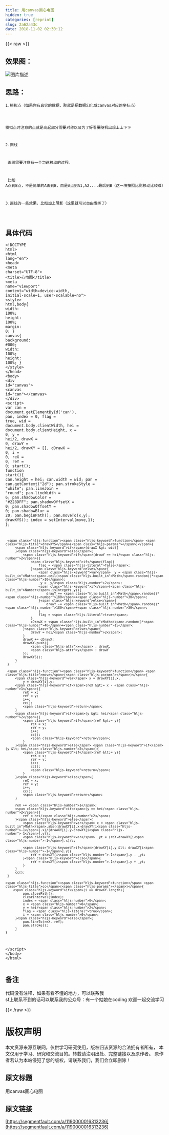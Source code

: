 ```yaml
---
title: 用canvas画心电图
hidden: true
categories: [reprint]
slug: 2a62a43c
date: 2018-11-02 02:30:12
---
```


{{< raw >}}
<h2 id="articleHeader0">&#x6548;&#x679C;&#x56FE;&#xFF1A;</h2><p><span class="img-wrap"><img data-src="/img/bVbgBXI?w=640&amp;h=400" src="https://static.alili.tech/img/bVbgBXI?w=640&amp;h=400" alt="&#x56FE;&#x7247;&#x63CF;&#x8FF0;" title="&#x56FE;&#x7247;&#x63CF;&#x8FF0;" style="cursor:pointer;display:inline"></span></p><h2 id="articleHeader1">&#x601D;&#x8DEF;&#xFF1A;</h2><div class="widget-codetool" style="display:none"><div class="widget-codetool--inner"><span class="selectCode code-tool" data-toggle="tooltip" data-placement="top" title="" data-original-title="&#x5168;&#x9009;"></span> <span type="button" class="copyCode code-tool" data-toggle="tooltip" data-placement="top" data-clipboard-text="&#x200B;1.&#x6A21;&#x62DF;&#x70B9;&#xFF08;&#x5982;&#x679C;&#x4F60;&#x6709;&#x771F;&#x5B9E;&#x7684;&#x6570;&#x636E;&#xFF0C;&#x90A3;&#x5C31;&#x662F;&#x628A;&#x6570;&#x636E;&#x5E7B;&#x5316;&#x6210;canvas&#x5BF9;&#x5E94;&#x7684;&#x5750;&#x6807;&#x70B9;&#xFF09;

&#x200B;  &#x6A21;&#x62DF;&#x70B9;&#x65F6;&#x6CE8;&#x610F;&#x7684;&#x70B9;&#x5C31;&#x662F;&#x9AD8;&#x8D77;&#x90E8;&#x5206;&#x9700;&#x8981;&#x5BF9;&#x79F0;&#x4EE5;&#x53CA;&#x4E3A;&#x4E86;&#x597D;&#x770B;&#x8981;&#x968F;&#x673A;&#x51FA;&#x73B0;&#x4E0A;&#x4E0A;&#x4E0B;&#x4E0B;

2.&#x753B;&#x7EBF;

&#x200B;  &#x753B;&#x7EBF;&#x9700;&#x8981;&#x6CE8;&#x610F;&#x6709;&#x4E00;&#x4E2A;&#x5300;&#x901F;&#x79FB;&#x52A8;&#x7684;&#x8FC7;&#x7A0B;&#x3002;

&#x200B;  &#x6BD4;&#x5982; A&#x70B9;&#x5230;B&#x70B9;&#xFF0C;&#x4E0D;&#x662F;&#x7B80;&#x5355;&#x7684;A&#x753B;&#x5230;B&#xFF0C;&#x800C;&#x662F;A&#x70B9;&#x5230;A1,A2....&#x6700;&#x540E;&#x5230;B&#xFF08;&#x8FD9;&#x4E00;&#x5757;&#x6309;&#x7167;&#x6BD4;&#x4F8B;&#x79FB;&#x52A8;&#x6BD4;&#x8F83;&#x96BE;&#xFF09;

3.&#x753B;&#x7EBF;&#x7684;&#x4E00;&#x4E9B;&#x6548;&#x679C;&#xFF0C;&#x6BD4;&#x5982;&#x52A0;&#x4E0A;&#x9634;&#x5F71;&#xFF08;&#x8FD9;&#x91CC;&#x5C31;&#x53EF;&#x4EE5;&#x81EA;&#x7531;&#x53D1;&#x6325;&#x4E86;&#xFF09;


" title="" data-original-title="&#x590D;&#x5236;"></span> <span type="button" class="saveToNote code-tool" data-toggle="tooltip" data-placement="top" title="" data-original-title="&#x653E;&#x8FDB;&#x7B14;&#x8BB0;"></span></div></div><pre class="hljs dns"><code>&#x200B;<span class="hljs-number">1</span>.&#x6A21;&#x62DF;&#x70B9;&#xFF08;&#x5982;&#x679C;&#x4F60;&#x6709;&#x771F;&#x5B9E;&#x7684;&#x6570;&#x636E;&#xFF0C;&#x90A3;&#x5C31;&#x662F;&#x628A;&#x6570;&#x636E;&#x5E7B;&#x5316;&#x6210;canvas&#x5BF9;&#x5E94;&#x7684;&#x5750;&#x6807;&#x70B9;&#xFF09;

&#x200B;  &#x6A21;&#x62DF;&#x70B9;&#x65F6;&#x6CE8;&#x610F;&#x7684;&#x70B9;&#x5C31;&#x662F;&#x9AD8;&#x8D77;&#x90E8;&#x5206;&#x9700;&#x8981;&#x5BF9;&#x79F0;&#x4EE5;&#x53CA;&#x4E3A;&#x4E86;&#x597D;&#x770B;&#x8981;&#x968F;&#x673A;&#x51FA;&#x73B0;&#x4E0A;&#x4E0A;&#x4E0B;&#x4E0B;

<span class="hljs-number">2</span>.&#x753B;&#x7EBF;

&#x200B;  &#x753B;&#x7EBF;&#x9700;&#x8981;&#x6CE8;&#x610F;&#x6709;&#x4E00;&#x4E2A;&#x5300;&#x901F;&#x79FB;&#x52A8;&#x7684;&#x8FC7;&#x7A0B;&#x3002;

&#x200B;  &#x6BD4;&#x5982; <span class="hljs-keyword">A</span>&#x70B9;&#x5230;B&#x70B9;&#xFF0C;&#x4E0D;&#x662F;&#x7B80;&#x5355;&#x7684;<span class="hljs-keyword">A</span>&#x753B;&#x5230;B&#xFF0C;&#x800C;&#x662F;<span class="hljs-keyword">A</span>&#x70B9;&#x5230;A1,A2....&#x6700;&#x540E;&#x5230;B&#xFF08;&#x8FD9;&#x4E00;&#x5757;&#x6309;&#x7167;&#x6BD4;&#x4F8B;&#x79FB;&#x52A8;&#x6BD4;&#x8F83;&#x96BE;&#xFF09;

<span class="hljs-number">3</span>.&#x753B;&#x7EBF;&#x7684;&#x4E00;&#x4E9B;&#x6548;&#x679C;&#xFF0C;&#x6BD4;&#x5982;&#x52A0;&#x4E0A;&#x9634;&#x5F71;&#xFF08;&#x8FD9;&#x91CC;&#x5C31;&#x53EF;&#x4EE5;&#x81EA;&#x7531;&#x53D1;&#x6325;&#x4E86;&#xFF09;


</code></pre><h2 id="articleHeader2">&#x5177;&#x4F53;&#x4EE3;&#x7801;</h2><div class="widget-codetool" style="display:none"><div class="widget-codetool--inner"><span class="selectCode code-tool" data-toggle="tooltip" data-placement="top" title="" data-original-title="&#x5168;&#x9009;"></span> <span type="button" class="copyCode code-tool" data-toggle="tooltip" data-placement="top" data-clipboard-text="&lt;!DOCTYPE html&gt;
 &lt;html lang=&quot;en&quot;&gt;
 &lt;head&gt;
     &lt;meta charset=&quot;UTF-8&quot;&gt;
     &lt;title&gt;&#x5FC3;&#x7535;&#x56FE;&lt;/title&gt;
     &lt;meta name=&quot;viewport&quot; content=&quot;width=device-width, initial-scale=1, user-scalable=no&quot;&gt;
     &lt;style&gt;
         html,body{
             width: 100%;
             height: 100%;
             margin: 0;
         }
         canvas{
             background: #000;
             width: 100%;
            height: 100%;
         }
     &lt;/style&gt;
 &lt;/head&gt;
 &lt;body&gt;
 &lt;div id=&quot;canvas&quot;&gt;
     &lt;canvas id=&quot;can&quot;&gt;&lt;/canvas&gt;
 &lt;/div&gt;
 &lt;script&gt;
     var can = document.getElementById(&apos;can&apos;),
         pan,
         index = 0,
         flag = true,
         wid = document.body.clientWidth,
         hei = document.body.clientHeight,
         x = 0,
         y = hei/2,
         drawX = 0, 
         drawY = hei/2,
         drawXY = [],
         cDrawX = 0,
         i = 0,
         reX = 0,
         reY = 0;
     start();
     function start(){
         can.height = hei;
         can.width  = wid;
         pan = can.getContext(&quot;2d&quot;);
         pan.strokeStyle = &quot;white&quot;;
         pan.lineJoin = &quot;round&quot;;
         pan.lineWidth = 6;
         pan.shadowColor = &quot;#228DFF&quot;;
         pan.shadowOffsetX = 0;
         pan.shadowOffsetY = 0;
         pan.shadowBlur = 20;
         pan.beginPath();
         pan.moveTo(x,y);
         drawXYS();
         index = setInterval(move,1);
     };

     function drawXYS(){
         if(drawX &gt; wid){
         }else{
             if(drawY == hei/2){
                 if(flag){
                     flag = false;
                 }else{
                     var _y = Math.ceil(Math.random()*10);
                     _y = _y/2;
                     if(Number.isInteger(_y)){
                         drawY += Math.random()*180+30;
                     }else{
                         drawY -= Math.random()*180+30;
                     }
                     flag = true;
                 }
                 cDrawX = Math.random()*40+15;
             }else{
                 drawY = hei/2;
             }
             drawX += cDrawX;
             drawXY.push({
                 x : drawX,
                 y : drawY
             });
             drawXYS();
         }
     }

     function move(){
         var x = drawXY[i].x,
             y = drawXY[i].y;
         if(reX &gt;= x - 1){
             reX = x;
             reY = y;
             i++;
             cc();
             return;
         }
         if(y &gt; hei/2){
             if(reY &gt;= y){
                 reX = x;
                 reY = y;
                 i++;
                 cc();
                 return;
             }
         }else if(y &lt; hei/2){
             if(reY &lt;= y){
                 reX = x;
                 reY = y;
                 i++;
                 cc();
                 return;
             }
         }else{
             reX = x;
             reY = y;
             i++;
             cc();
             return;
         }

         reX += 1;
         if(y == hei/2){
             reY = hei/2;
         }else{
             var c = Math.abs((drawXY[i].x-drawXY[i-1].x)/(drawXY[i].y-drawXY[i-1].y));
             var _yt = (reX-drawXY[i-1].x)/c;

             if(drawXY[i].y &lt; drawXY[i-1].y){
                 reY = drawXY[i-1].y - _yt;
             }else{
                 reY = drawXY[i-1].y + _yt;
             }
         }
         cc();
     }

    function cc(){
        if(i == drawXY.length){
             pan.closePath();
             clearInterval(index);
             index = 0;
             x = 0;
             y = hei/2;
             flag = true;
             i = 0;
         }else{
             pan.lineTo(reX, reY);
             pan.stroke();
         }
    }
 
&lt;/script&gt;
&lt;/body&gt;
&lt;/html&gt;" title="" data-original-title="&#x590D;&#x5236;"></span> <span type="button" class="saveToNote code-tool" data-toggle="tooltip" data-placement="top" title="" data-original-title="&#x653E;&#x8FDB;&#x7B14;&#x8BB0;"></span></div></div><pre class="hljs xml"><code><span class="hljs-meta">&lt;!DOCTYPE html&gt;</span>
 <span class="hljs-tag">&lt;<span class="hljs-name">html</span> <span class="hljs-attr">lang</span>=<span class="hljs-string">&quot;en&quot;</span>&gt;</span>
 <span class="hljs-tag">&lt;<span class="hljs-name">head</span>&gt;</span>
     <span class="hljs-tag">&lt;<span class="hljs-name">meta</span> <span class="hljs-attr">charset</span>=<span class="hljs-string">&quot;UTF-8&quot;</span>&gt;</span>
     <span class="hljs-tag">&lt;<span class="hljs-name">title</span>&gt;</span>&#x5FC3;&#x7535;&#x56FE;<span class="hljs-tag">&lt;/<span class="hljs-name">title</span>&gt;</span>
     <span class="hljs-tag">&lt;<span class="hljs-name">meta</span> <span class="hljs-attr">name</span>=<span class="hljs-string">&quot;viewport&quot;</span> <span class="hljs-attr">content</span>=<span class="hljs-string">&quot;width=device-width, initial-scale=1, user-scalable=no&quot;</span>&gt;</span>
     <span class="hljs-tag">&lt;<span class="hljs-name">style</span>&gt;</span><span class="css">
         <span class="hljs-selector-tag">html</span>,<span class="hljs-selector-tag">body</span>{
             <span class="hljs-attribute">width</span>: <span class="hljs-number">100%</span>;
             <span class="hljs-attribute">height</span>: <span class="hljs-number">100%</span>;
             <span class="hljs-attribute">margin</span>: <span class="hljs-number">0</span>;
         }
         <span class="hljs-selector-tag">canvas</span>{
             <span class="hljs-attribute">background</span>: <span class="hljs-number">#000</span>;
             <span class="hljs-attribute">width</span>: <span class="hljs-number">100%</span>;
            <span class="hljs-attribute">height</span>: <span class="hljs-number">100%</span>;
         }
     </span><span class="hljs-tag">&lt;/<span class="hljs-name">style</span>&gt;</span>
 <span class="hljs-tag">&lt;/<span class="hljs-name">head</span>&gt;</span>
 <span class="hljs-tag">&lt;<span class="hljs-name">body</span>&gt;</span>
 <span class="hljs-tag">&lt;<span class="hljs-name">div</span> <span class="hljs-attr">id</span>=<span class="hljs-string">&quot;canvas&quot;</span>&gt;</span>
     <span class="hljs-tag">&lt;<span class="hljs-name">canvas</span> <span class="hljs-attr">id</span>=<span class="hljs-string">&quot;can&quot;</span>&gt;</span><span class="hljs-tag">&lt;/<span class="hljs-name">canvas</span>&gt;</span>
 <span class="hljs-tag">&lt;/<span class="hljs-name">div</span>&gt;</span>
 <span class="hljs-tag">&lt;<span class="hljs-name">script</span>&gt;</span><span class="javascript">
     <span class="hljs-keyword">var</span> can = <span class="hljs-built_in">document</span>.getElementById(<span class="hljs-string">&apos;can&apos;</span>),
         pan,
         index = <span class="hljs-number">0</span>,
         flag = <span class="hljs-literal">true</span>,
         wid = <span class="hljs-built_in">document</span>.body.clientWidth,
         hei = <span class="hljs-built_in">document</span>.body.clientHeight,
         x = <span class="hljs-number">0</span>,
         y = hei/<span class="hljs-number">2</span>,
         drawX = <span class="hljs-number">0</span>, 
         drawY = hei/<span class="hljs-number">2</span>,
         drawXY = [],
         cDrawX = <span class="hljs-number">0</span>,
         i = <span class="hljs-number">0</span>,
         reX = <span class="hljs-number">0</span>,
         reY = <span class="hljs-number">0</span>;
     start();
     <span class="hljs-function"><span class="hljs-keyword">function</span> <span class="hljs-title">start</span>(<span class="hljs-params"></span>)</span>{
         can.height = hei;
         can.width  = wid;
         pan = can.getContext(<span class="hljs-string">&quot;2d&quot;</span>);
         pan.strokeStyle = <span class="hljs-string">&quot;white&quot;</span>;
         pan.lineJoin = <span class="hljs-string">&quot;round&quot;</span>;
         pan.lineWidth = <span class="hljs-number">6</span>;
         pan.shadowColor = <span class="hljs-string">&quot;#228DFF&quot;</span>;
         pan.shadowOffsetX = <span class="hljs-number">0</span>;
         pan.shadowOffsetY = <span class="hljs-number">0</span>;
         pan.shadowBlur = <span class="hljs-number">20</span>;
         pan.beginPath();
         pan.moveTo(x,y);
         drawXYS();
         index = setInterval(move,<span class="hljs-number">1</span>);
     };

     <span class="hljs-function"><span class="hljs-keyword">function</span> <span class="hljs-title">drawXYS</span>(<span class="hljs-params"></span>)</span>{
         <span class="hljs-keyword">if</span>(drawX &gt; wid){
         }<span class="hljs-keyword">else</span>{
             <span class="hljs-keyword">if</span>(drawY == hei/<span class="hljs-number">2</span>){
                 <span class="hljs-keyword">if</span>(flag){
                     flag = <span class="hljs-literal">false</span>;
                 }<span class="hljs-keyword">else</span>{
                     <span class="hljs-keyword">var</span> _y = <span class="hljs-built_in">Math</span>.ceil(<span class="hljs-built_in">Math</span>.random()*<span class="hljs-number">10</span>);
                     _y = _y/<span class="hljs-number">2</span>;
                     <span class="hljs-keyword">if</span>(<span class="hljs-built_in">Number</span>.isInteger(_y)){
                         drawY += <span class="hljs-built_in">Math</span>.random()*<span class="hljs-number">180</span>+<span class="hljs-number">30</span>;
                     }<span class="hljs-keyword">else</span>{
                         drawY -= <span class="hljs-built_in">Math</span>.random()*<span class="hljs-number">180</span>+<span class="hljs-number">30</span>;
                     }
                     flag = <span class="hljs-literal">true</span>;
                 }
                 cDrawX = <span class="hljs-built_in">Math</span>.random()*<span class="hljs-number">40</span>+<span class="hljs-number">15</span>;
             }<span class="hljs-keyword">else</span>{
                 drawY = hei/<span class="hljs-number">2</span>;
             }
             drawX += cDrawX;
             drawXY.push({
                 <span class="hljs-attr">x</span> : drawX,
                 <span class="hljs-attr">y</span> : drawY
             });
             drawXYS();
         }
     }

     <span class="hljs-function"><span class="hljs-keyword">function</span> <span class="hljs-title">move</span>(<span class="hljs-params"></span>)</span>{
         <span class="hljs-keyword">var</span> x = drawXY[i].x,
             y = drawXY[i].y;
         <span class="hljs-keyword">if</span>(reX &gt;= x - <span class="hljs-number">1</span>){
             reX = x;
             reY = y;
             i++;
             cc();
             <span class="hljs-keyword">return</span>;
         }
         <span class="hljs-keyword">if</span>(y &gt; hei/<span class="hljs-number">2</span>){
             <span class="hljs-keyword">if</span>(reY &gt;= y){
                 reX = x;
                 reY = y;
                 i++;
                 cc();
                 <span class="hljs-keyword">return</span>;
             }
         }<span class="hljs-keyword">else</span> <span class="hljs-keyword">if</span>(y &lt; hei/<span class="hljs-number">2</span>){
             <span class="hljs-keyword">if</span>(reY &lt;= y){
                 reX = x;
                 reY = y;
                 i++;
                 cc();
                 <span class="hljs-keyword">return</span>;
             }
         }<span class="hljs-keyword">else</span>{
             reX = x;
             reY = y;
             i++;
             cc();
             <span class="hljs-keyword">return</span>;
         }

         reX += <span class="hljs-number">1</span>;
         <span class="hljs-keyword">if</span>(y == hei/<span class="hljs-number">2</span>){
             reY = hei/<span class="hljs-number">2</span>;
         }<span class="hljs-keyword">else</span>{
             <span class="hljs-keyword">var</span> c = <span class="hljs-built_in">Math</span>.abs((drawXY[i].x-drawXY[i<span class="hljs-number">-1</span>].x)/(drawXY[i].y-drawXY[i<span class="hljs-number">-1</span>].y));
             <span class="hljs-keyword">var</span> _yt = (reX-drawXY[i<span class="hljs-number">-1</span>].x)/c;

             <span class="hljs-keyword">if</span>(drawXY[i].y &lt; drawXY[i<span class="hljs-number">-1</span>].y){
                 reY = drawXY[i<span class="hljs-number">-1</span>].y - _yt;
             }<span class="hljs-keyword">else</span>{
                 reY = drawXY[i<span class="hljs-number">-1</span>].y + _yt;
             }
         }
         cc();
     }

    <span class="hljs-function"><span class="hljs-keyword">function</span> <span class="hljs-title">cc</span>(<span class="hljs-params"></span>)</span>{
        <span class="hljs-keyword">if</span>(i == drawXY.length){
             pan.closePath();
             clearInterval(index);
             index = <span class="hljs-number">0</span>;
             x = <span class="hljs-number">0</span>;
             y = hei/<span class="hljs-number">2</span>;
             flag = <span class="hljs-literal">true</span>;
             i = <span class="hljs-number">0</span>;
         }<span class="hljs-keyword">else</span>{
             pan.lineTo(reX, reY);
             pan.stroke();
         }
    }
 
</span><span class="hljs-tag">&lt;/<span class="hljs-name">script</span>&gt;</span>
<span class="hljs-tag">&lt;/<span class="hljs-name">body</span>&gt;</span>
<span class="hljs-tag">&lt;/<span class="hljs-name">html</span>&gt;</span></code></pre><h2 id="articleHeader3">&#x5907;&#x6CE8;</h2><p>&#x4EE3;&#x7801;&#x6CA1;&#x6709;&#x6CE8;&#x91CA;&#xFF0C;&#x5982;&#x679C;&#x6709;&#x770B;&#x4E0D;&#x61C2;&#x7684;&#x5730;&#x65B9;&#xFF0C;&#x53EF;&#x4EE5;&#x8054;&#x7CFB;&#x6211;<br>sf&#x4E0A;&#x8054;&#x7CFB;&#x4E0D;&#x5230;&#x7684;&#x8BDD;&#x53EF;&#x4EE5;&#x8054;&#x7CFB;&#x6211;&#x7684;&#x516C;&#x4F17;&#x53F7;&#xFF1A;&#x6709;&#x4E00;&#x4E2A;&#x59D1;&#x5A18;&#x5728;coding &#x6B22;&#x8FCE;&#x4E00;&#x8D77;&#x4EA4;&#x6D41;&#x5B66;&#x4E60;</p>
{{< /raw >}}

# 版权声明
本文资源来源互联网，仅供学习研究使用，版权归该资源的合法拥有者所有，
本文仅用于学习、研究和交流目的。转载请注明出处、完整链接以及原作者。
原作者若认为本站侵犯了您的版权，请联系我们，我们会立即删除！

## 原文标题
用canvas画心电图

## 原文链接
[https://segmentfault.com/a/1190000016313236](https://segmentfault.com/a/1190000016313236)

